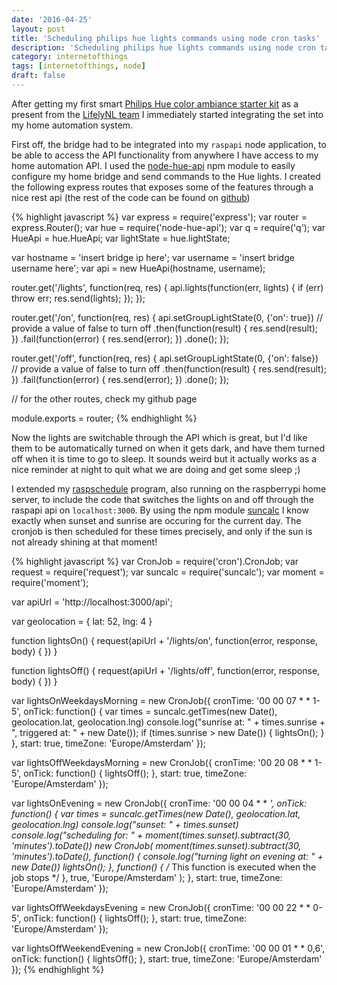 ```yaml
---
date: '2016-04-25'
layout: post
title: 'Scheduling philips hue lights commands using node cron tasks'
description: 'Scheduling philips hue lights commands using node cron tasks'
category: internetofthings
tags: [internetofthings, node]
draft: false
---
```


After getting my first smart [Philips Hue color ambiance starter kit](http://www2.meethue.com/nl-nl/productdetail/philips-hue-white-and-color-ambiance-starter-kit-a19) as a present from the [LifelyNL team](https://instagram.com/LifelyNL) I immediately started integrating the set into my home automation system.

First off, the bridge had to be integrated into my `raspapi` node application, to be able to access the API functionality from anywhere I have access to my home automation API. I used the [node-hue-api]() npm module to easily configure my home bridge and send commands to the Hue lights. I created the following express routes that exposes some of the features through a nice rest api (the rest of the code can be found on [github](https://github.com/peterpeerdeman/raspapi/blob/master/routes/lights/index.js))

{% highlight javascript %}
var express = require('express');
var router = express.Router();
var hue = require('node-hue-api');
var q = require('q');
var HueApi = hue.HueApi;
var lightState = hue.lightState;

var hostname = 'insert bridge ip here';
var username = 'insert bridge username here';
var api = new HueApi(hostname, username);

router.get('/lights', function(req, res) {
api.lights(function(err, lights) {
if (err) throw err;
res.send(lights);
});
});

router.get('/on', function(req, res) {
api.setGroupLightState(0, {'on': true}) // provide a value of false to turn off
.then(function(result) {
res.send(result);
})
.fail(function(error) {
res.send(error);
})
.done();
});

router.get('/off', function(req, res) {
api.setGroupLightState(0, {'on': false}) // provide a value of false to turn off
.then(function(result) {
res.send(result);
})
.fail(function(error) {
res.send(error);
})
.done();
});

// for the other routes, check my github page

module.exports = router;
{% endhighlight %}

Now the lights are switchable through the API which is great, but I'd like them to be automatically turned on when it gets dark, and have them turned off when it is time to go to sleep. It sounds weird but it actually works as a nice reminder at night to quit what we are doing and get some sleep ;)

I extended my [raspschedule](https://github.com/peterpeerdeman/raspschedule/blob/master/raspschedule.js) program, also running on the raspberrypi home server, to include the code that switches the lights on and off through the raspapi api on `localhost:3000`. By using the npm module [suncalc](https://github.com/mourner/suncalc) I know exactly when sunset and sunrise are occuring for the current day. The cronjob is then scheduled for these times precisely, and only if the sun is not already shining at that moment!

{% highlight javascript %}
var CronJob = require('cron').CronJob;
var request = require('request');
var suncalc = require('suncalc');
var moment = require('moment');

var apiUrl = 'http://localhost:3000/api';

var geolocation = {
lat: 52,
lng: 4
}

function lightsOn() {
request(apiUrl + '/lights/on', function(error, response, body) {
})
}

function lightsOff() {
request(apiUrl + '/lights/off', function(error, response, body) {
})
}

var lightsOnWeekdaysMorning = new CronJob({
cronTime: '00 00 07 \* \* 1-5',
onTick: function() {
var times = suncalc.getTimes(new Date(), geolocation.lat, geolocation.lng)
console.log("sunrise at: " + times.sunrise + ", triggered at: " + new Date());
if (times.sunrise > new Date()) {
lightsOn();
}
},
start: true,
timeZone: 'Europe/Amsterdam'
});

var lightsOffWeekdaysMorning = new CronJob({
cronTime: '00 20 08 \* \* 1-5',
onTick: function() {
lightsOff();
},
start: true,
timeZone: 'Europe/Amsterdam'
});

var lightsOnEvening = new CronJob({
cronTime: '00 00 04 \* \* _',
onTick: function() {
var times = suncalc.getTimes(new Date(), geolocation.lat, geolocation.lng)
console.log("sunset: " + times.sunset)
console.log("scheduling for: " + moment(times.sunset).subtract(30, 'minutes').toDate())
new CronJob(
moment(times.sunset).subtract(30, 'minutes').toDate(),
function() {
console.log("turning light on evening at: " + new Date())
lightsOn();
},
function() {
/_ This function is executed when the job stops \*/
},
true,
'Europe/Amsterdam'
);
},
start: true,
timeZone: 'Europe/Amsterdam'
});

var lightsOffWeekdaysEvening = new CronJob({
cronTime: '00 00 22 \* \* 0-5',
onTick: function() {
lightsOff();
},
start: true,
timeZone: 'Europe/Amsterdam'
});

var lightsOffWeekendEvening = new CronJob({
cronTime: '00 00 01 \* \* 0,6',
onTick: function() {
lightsOff();
},
start: true,
timeZone: 'Europe/Amsterdam'
});
{% endhighlight %}
